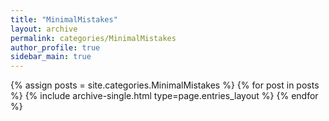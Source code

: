 ```yaml
---
title: "MinimalMistakes"
layout: archive
permalink: categories/MinimalMistakes
author_profile: true
sidebar_main: true
---
```



{% assign posts = site.categories.MinimalMistakes %}
{% for post in posts %} {% include archive-single.html type=page.entries_layout %} {% endfor %}